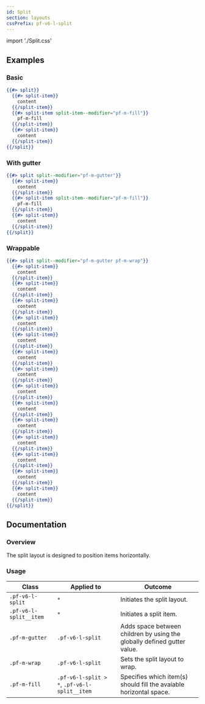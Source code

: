```yaml
---
id: Split
section: layouts
cssPrefix: pf-v6-l-split
---
```


import './Split.css'

## Examples
### Basic
```hbs
{{#> split}}
  {{#> split-item}}
    content
  {{/split-item}}
  {{#> split-item split-item--modifier="pf-m-fill"}}
    pf-m-fill
  {{/split-item}}
  {{#> split-item}}
    content
  {{/split-item}}
{{/split}}
```

### With gutter
```hbs
{{#> split split--modifier="pf-m-gutter"}}
  {{#> split-item}}
    content
  {{/split-item}}
  {{#> split-item split-item--modifier="pf-m-fill"}}
    pf-m-fill
  {{/split-item}}
  {{#> split-item}}
    content
  {{/split-item}}
{{/split}}
```

### Wrappable
```hbs
{{#> split split--modifier="pf-m-gutter pf-m-wrap"}}
  {{#> split-item}}
    content
  {{/split-item}}
  {{#> split-item}}
    content
  {{/split-item}}
  {{#> split-item}}
    content
  {{/split-item}}
  {{#> split-item}}
    content
  {{/split-item}}
  {{#> split-item}}
    content
  {{/split-item}}
  {{#> split-item}}
    content
  {{/split-item}}
  {{#> split-item}}
    content
  {{/split-item}}
  {{#> split-item}}
    content
  {{/split-item}}
  {{#> split-item}}
    content
  {{/split-item}}
  {{#> split-item}}
    content
  {{/split-item}}
  {{#> split-item}}
    content
  {{/split-item}}
  {{#> split-item}}
    content
  {{/split-item}}
  {{#> split-item}}
    content
  {{/split-item}}
  {{#> split-item}}
    content
  {{/split-item}}
{{/split}}
```

## Documentation
### Overview
The split layout is designed to position items horizontally.

### Usage
| Class | Applied to | Outcome |
| -- | -- | -- |
| `.pf-v6-l-split` | `*` | Initiates the split layout. |
| `.pf-v6-l-split__item` | `*` | Initiates a split item. |
| `.pf-m-gutter` | `.pf-v6-l-split` | Adds space between children by using the globally defined gutter value. |
| `.pf-m-wrap` | `.pf-v6-l-split` | Sets the split layout to wrap. |
| `.pf-m-fill` | `.pf-v6-l-split > *`, `.pf-v6-l-split__item` | Specifies which item(s) should fill the avaiable horizontal space. |

